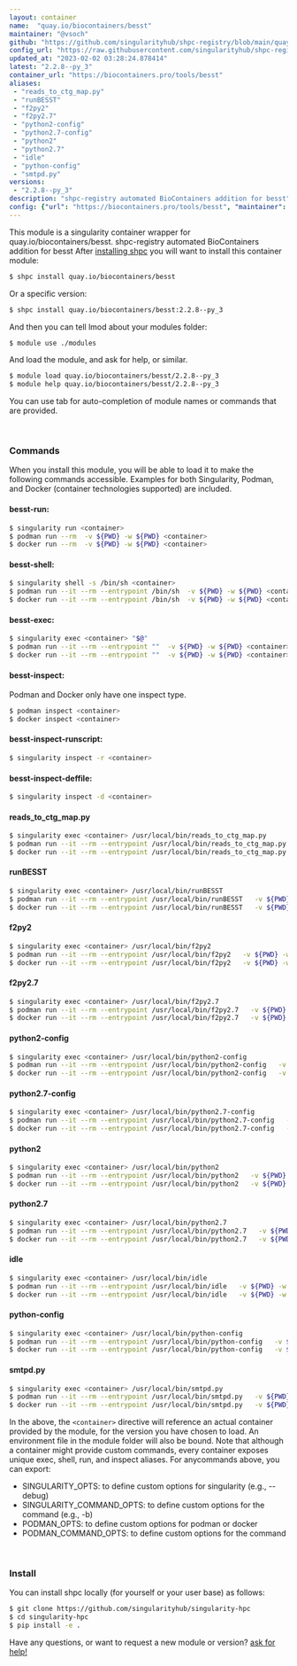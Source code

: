 ```yaml
---
layout: container
name:  "quay.io/biocontainers/besst"
maintainer: "@vsoch"
github: "https://github.com/singularityhub/shpc-registry/blob/main/quay.io/biocontainers/besst/container.yaml"
config_url: "https://raw.githubusercontent.com/singularityhub/shpc-registry/main/quay.io/biocontainers/besst/container.yaml"
updated_at: "2023-02-02 03:28:24.878414"
latest: "2.2.8--py_3"
container_url: "https://biocontainers.pro/tools/besst"
aliases:
 - "reads_to_ctg_map.py"
 - "runBESST"
 - "f2py2"
 - "f2py2.7"
 - "python2-config"
 - "python2.7-config"
 - "python2"
 - "python2.7"
 - "idle"
 - "python-config"
 - "smtpd.py"
versions:
 - "2.2.8--py_3"
description: "shpc-registry automated BioContainers addition for besst"
config: {"url": "https://biocontainers.pro/tools/besst", "maintainer": "@vsoch", "description": "shpc-registry automated BioContainers addition for besst", "latest": {"2.2.8--py_3": "sha256:8bc0e817847371a7cbc49dcc9780a94476131f659e4e4b30fec5c054dbe23b23"}, "tags": {"2.2.8--py_3": "sha256:8bc0e817847371a7cbc49dcc9780a94476131f659e4e4b30fec5c054dbe23b23"}, "docker": "quay.io/biocontainers/besst", "aliases": {"reads_to_ctg_map.py": "/usr/local/bin/reads_to_ctg_map.py", "runBESST": "/usr/local/bin/runBESST", "f2py2": "/usr/local/bin/f2py2", "f2py2.7": "/usr/local/bin/f2py2.7", "python2-config": "/usr/local/bin/python2-config", "python2.7-config": "/usr/local/bin/python2.7-config", "python2": "/usr/local/bin/python2", "python2.7": "/usr/local/bin/python2.7", "idle": "/usr/local/bin/idle", "python-config": "/usr/local/bin/python-config", "smtpd.py": "/usr/local/bin/smtpd.py"}}
---
```


This module is a singularity container wrapper for quay.io/biocontainers/besst.
shpc-registry automated BioContainers addition for besst
After [installing shpc](#install) you will want to install this container module:


```bash
$ shpc install quay.io/biocontainers/besst
```

Or a specific version:

```bash
$ shpc install quay.io/biocontainers/besst:2.2.8--py_3
```

And then you can tell lmod about your modules folder:

```bash
$ module use ./modules
```

And load the module, and ask for help, or similar.

```bash
$ module load quay.io/biocontainers/besst/2.2.8--py_3
$ module help quay.io/biocontainers/besst/2.2.8--py_3
```

You can use tab for auto-completion of module names or commands that are provided.

<br>

### Commands

When you install this module, you will be able to load it to make the following commands accessible.
Examples for both Singularity, Podman, and Docker (container technologies supported) are included.

#### besst-run:

```bash
$ singularity run <container>
$ podman run --rm  -v ${PWD} -w ${PWD} <container>
$ docker run --rm  -v ${PWD} -w ${PWD} <container>
```

#### besst-shell:

```bash
$ singularity shell -s /bin/sh <container>
$ podman run --it --rm --entrypoint /bin/sh  -v ${PWD} -w ${PWD} <container>
$ docker run --it --rm --entrypoint /bin/sh  -v ${PWD} -w ${PWD} <container>
```

#### besst-exec:

```bash
$ singularity exec <container> "$@"
$ podman run --it --rm --entrypoint ""  -v ${PWD} -w ${PWD} <container> "$@"
$ docker run --it --rm --entrypoint ""  -v ${PWD} -w ${PWD} <container> "$@"
```

#### besst-inspect:

Podman and Docker only have one inspect type.

```bash
$ podman inspect <container>
$ docker inspect <container>
```

#### besst-inspect-runscript:

```bash
$ singularity inspect -r <container>
```

#### besst-inspect-deffile:

```bash
$ singularity inspect -d <container>
```


#### reads_to_ctg_map.py

```bash
$ singularity exec <container> /usr/local/bin/reads_to_ctg_map.py
$ podman run --it --rm --entrypoint /usr/local/bin/reads_to_ctg_map.py   -v ${PWD} -w ${PWD} <container> -c " $@"
$ docker run --it --rm --entrypoint /usr/local/bin/reads_to_ctg_map.py   -v ${PWD} -w ${PWD} <container> -c " $@"
```


#### runBESST

```bash
$ singularity exec <container> /usr/local/bin/runBESST
$ podman run --it --rm --entrypoint /usr/local/bin/runBESST   -v ${PWD} -w ${PWD} <container> -c " $@"
$ docker run --it --rm --entrypoint /usr/local/bin/runBESST   -v ${PWD} -w ${PWD} <container> -c " $@"
```


#### f2py2

```bash
$ singularity exec <container> /usr/local/bin/f2py2
$ podman run --it --rm --entrypoint /usr/local/bin/f2py2   -v ${PWD} -w ${PWD} <container> -c " $@"
$ docker run --it --rm --entrypoint /usr/local/bin/f2py2   -v ${PWD} -w ${PWD} <container> -c " $@"
```


#### f2py2.7

```bash
$ singularity exec <container> /usr/local/bin/f2py2.7
$ podman run --it --rm --entrypoint /usr/local/bin/f2py2.7   -v ${PWD} -w ${PWD} <container> -c " $@"
$ docker run --it --rm --entrypoint /usr/local/bin/f2py2.7   -v ${PWD} -w ${PWD} <container> -c " $@"
```


#### python2-config

```bash
$ singularity exec <container> /usr/local/bin/python2-config
$ podman run --it --rm --entrypoint /usr/local/bin/python2-config   -v ${PWD} -w ${PWD} <container> -c " $@"
$ docker run --it --rm --entrypoint /usr/local/bin/python2-config   -v ${PWD} -w ${PWD} <container> -c " $@"
```


#### python2.7-config

```bash
$ singularity exec <container> /usr/local/bin/python2.7-config
$ podman run --it --rm --entrypoint /usr/local/bin/python2.7-config   -v ${PWD} -w ${PWD} <container> -c " $@"
$ docker run --it --rm --entrypoint /usr/local/bin/python2.7-config   -v ${PWD} -w ${PWD} <container> -c " $@"
```


#### python2

```bash
$ singularity exec <container> /usr/local/bin/python2
$ podman run --it --rm --entrypoint /usr/local/bin/python2   -v ${PWD} -w ${PWD} <container> -c " $@"
$ docker run --it --rm --entrypoint /usr/local/bin/python2   -v ${PWD} -w ${PWD} <container> -c " $@"
```


#### python2.7

```bash
$ singularity exec <container> /usr/local/bin/python2.7
$ podman run --it --rm --entrypoint /usr/local/bin/python2.7   -v ${PWD} -w ${PWD} <container> -c " $@"
$ docker run --it --rm --entrypoint /usr/local/bin/python2.7   -v ${PWD} -w ${PWD} <container> -c " $@"
```


#### idle

```bash
$ singularity exec <container> /usr/local/bin/idle
$ podman run --it --rm --entrypoint /usr/local/bin/idle   -v ${PWD} -w ${PWD} <container> -c " $@"
$ docker run --it --rm --entrypoint /usr/local/bin/idle   -v ${PWD} -w ${PWD} <container> -c " $@"
```


#### python-config

```bash
$ singularity exec <container> /usr/local/bin/python-config
$ podman run --it --rm --entrypoint /usr/local/bin/python-config   -v ${PWD} -w ${PWD} <container> -c " $@"
$ docker run --it --rm --entrypoint /usr/local/bin/python-config   -v ${PWD} -w ${PWD} <container> -c " $@"
```


#### smtpd.py

```bash
$ singularity exec <container> /usr/local/bin/smtpd.py
$ podman run --it --rm --entrypoint /usr/local/bin/smtpd.py   -v ${PWD} -w ${PWD} <container> -c " $@"
$ docker run --it --rm --entrypoint /usr/local/bin/smtpd.py   -v ${PWD} -w ${PWD} <container> -c " $@"
```



In the above, the `<container>` directive will reference an actual container provided
by the module, for the version you have chosen to load. An environment file in the
module folder will also be bound. Note that although a container
might provide custom commands, every container exposes unique exec, shell, run, and
inspect aliases. For anycommands above, you can export:

 - SINGULARITY_OPTS: to define custom options for singularity (e.g., --debug)
 - SINGULARITY_COMMAND_OPTS: to define custom options for the command (e.g., -b)
 - PODMAN_OPTS: to define custom options for podman or docker
 - PODMAN_COMMAND_OPTS: to define custom options for the command

<br>

### Install

You can install shpc locally (for yourself or your user base) as follows:

```bash
$ git clone https://github.com/singularityhub/singularity-hpc
$ cd singularity-hpc
$ pip install -e .
```

Have any questions, or want to request a new module or version? [ask for help!](https://github.com/singularityhub/singularity-hpc/issues)